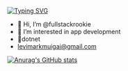 <a href="https://git.io/typing-svg"><img src="https://readme-typing-svg.demolab.com?font=Fira+Code&pause=1000&color=A91C1C&width=435&lines=Fullstack+Rookie+;Java%2FC%23+Developer" alt="Typing SVG" /></a>

- 👋 Hi, I’m @fullstackrookie
- 👀 I’m interested in app development
- 🌱dotnet
- levimarkmuigai@gmail.com

[![Anurag's GitHub stats](https://github-readme-stats.vercel.app/api?username=fullstackrookie&show_icons=true&theme=dark)](https://github.com/fullstackrookie/github-readme-stats)
